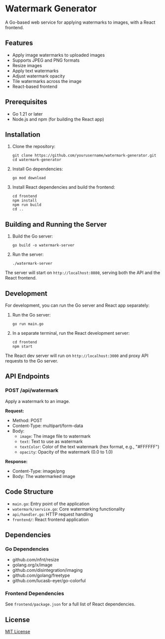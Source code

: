 # Watermark Generator

A Go-based web service for applying watermarks to images, with a React frontend.

## Features

- Apply image watermarks to uploaded images
- Supports JPEG and PNG formats
- Resize images
- Apply text watermarks
- Adjust watermark opacity
- Tile watermarks across the image
- React-based frontend

## Prerequisites

- Go 1.21 or later
- Node.js and npm (for building the React app)

## Installation

1. Clone the repository:
   ```
   git clone https://github.com/yourusername/watermark-generator.git
   cd watermark-generator
   ```

2. Install Go dependencies:
   ```
   go mod download
   ```

3. Install React dependencies and build the frontend:
   ```
   cd frontend
   npm install
   npm run build
   cd ..
   ```

## Building and Running the Server

1. Build the Go server:
   ```
   go build -o watermark-server
   ```

2. Run the server:
   ```
   ./watermark-server
   ```

The server will start on `http://localhost:8080`, serving both the API and the React frontend.

## Development

For development, you can run the Go server and React app separately:

1. Run the Go server:
   ```
   go run main.go
   ```

2. In a separate terminal, run the React development server:
   ```
   cd frontend
   npm start
   ```

The React dev server will run on `http://localhost:3000` and proxy API requests to the Go server.

## API Endpoints

### POST /api/watermark

Apply a watermark to an image.

**Request:**
- Method: POST
- Content-Type: multipart/form-data
- Body:
  - `image`: The image file to watermark
  - `text`: Text to use as watermark
  - `textColor`: Color of the text watermark (hex format, e.g., "#FFFFFF")
  - `opacity`: Opacity of the watermark (0.0 to 1.0)

**Response:**
- Content-Type: image/png
- Body: The watermarked image

## Code Structure

- `main.go`: Entry point of the application
- `watermark/service.go`: Core watermarking functionality
- `api/handler.go`: HTTP request handling
- `frontend/`: React frontend application

## Dependencies

### Go Dependencies
- github.com/nfnt/resize
- golang.org/x/image
- github.com/disintegration/imaging
- github.com/golang/freetype
- github.com/lucasb-eyer/go-colorful

### Frontend Dependencies
See `frontend/package.json` for a full list of React dependencies.

## License

[MIT License](LICENSE)